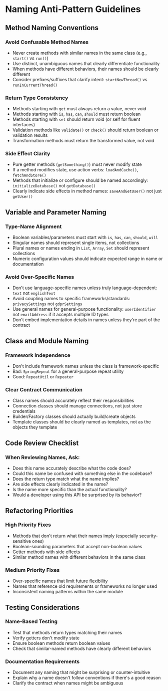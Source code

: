 # Naming Anti-Pattern Guidelines

## Method Naming Conventions

### Avoid Confusable Method Names
- Never create methods with similar names in the same class (e.g., `start()` vs `run()`)
- Use distinct, unambiguous names that clearly differentiate functionality
- When methods have different behaviors, their names should be clearly different
- Consider prefixes/suffixes that clarify intent: `startNewThread()` vs `runInCurrentThread()`

### Return Type Consistency
- Methods starting with `get` must always return a value, never void
- Methods starting with `is`, `has`, `can`, `should` must return boolean
- Methods starting with `set` should return void (or self for fluent interfaces)
- Validation methods like `validate()` or `check()` should return boolean or validation results
- Transformation methods must return the transformed value, not void

### Side Effect Clarity
- Pure getter methods (`getSomething()`) must never modify state
- If a method modifies state, use action verbs: `loadAndCache()`, `fetchAndStore()`
- Methods that initialize or configure should be named accordingly: `initializeDatabase()` not `getDatabase()`
- Clearly indicate side effects in method names: `saveAndGetUser()` not just `getUser()`

## Variable and Parameter Naming

### Type-Name Alignment
- Boolean variables/parameters must start with `is`, `has`, `can`, `should`, `will`
- Singular names should represent single items, not collections
- Plural names or names ending in `List`, `Array`, `Set` should represent collections
- Numeric configuration values should indicate expected range in name or documentation

### Avoid Over-Specific Names
- Don't use language-specific names unless truly language-dependent: `text` not `englishText`
- Avoid coupling names to specific frameworks/standards: `privacySettings` not `gdprSettings`
- Use general names for general-purpose functionality: `userIdentifier` not `emailAddress` if it accepts multiple ID types
- Don't embed implementation details in names unless they're part of the contract

## Class and Module Naming

### Framework Independence
- Don't include framework names unless the class is framework-specific
- Bad: `SpringRepeat` for a general-purpose repeat utility
- Good: `RepeatUtil` or `Repeater`

### Clear Contract Communication
- Class names should accurately reflect their responsibilities
- Connection classes should manage connections, not just store credentials
- Builder/Factory classes should actually build/create objects
- Template classes should be clearly named as templates, not as the objects they template

## Code Review Checklist

### When Reviewing Names, Ask:
- Does this name accurately describe what the code does?
- Could this name be confused with something else in the codebase?
- Does the return type match what the name implies?
- Are side effects clearly indicated in the name?
- Is the name more specific than the actual functionality?
- Would a developer using this API be surprised by its behavior?

## Refactoring Priorities

### High Priority Fixes
- Methods that don't return what their names imply (especially security-sensitive ones)
- Boolean-sounding parameters that accept non-boolean values
- Getter methods with side effects
- Similar method names with different behaviors in the same class

### Medium Priority Fixes
- Over-specific names that limit future flexibility
- Names that reference old requirements or frameworks no longer used
- Inconsistent naming patterns within the same module

## Testing Considerations

### Name-Based Testing
- Test that methods return types matching their names
- Verify getters don't modify state
- Ensure boolean methods return boolean values
- Check that similar-named methods have clearly different behaviors

### Documentation Requirements
- Document any naming that might be surprising or counter-intuitive
- Explain why a name doesn't follow conventions if there's a good reason
- Clarify the contract when names might be ambiguous